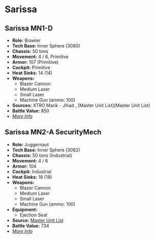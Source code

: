 # Sarissa 

## Sarissa MN1-D 

- **Role:** Brawler 
- **Tech Base:** Inner Sphere (3080) 
- **Chassis:** 50 tons 
- **Movement:** 4 / 6, Primitive 
- **Armor:** 107 (Primitive) 
- **Cockpit:** Primitive 
- **Heat Sinks:** 14 (14) 
- **Weapons:** 
  - Blazer Cannon 
  - Medium Laser 
  - Small Laser 
  - Machine Gun (ammo: 100) 
- **Sources:** XTRO Marik - Jihad , [Master Unit List](Master Unit List) 
- **Battle Value:** 850 
- [*More Info*](sarissa/sarissa_mn1-d.md) 

## Sarissa MN2-A SecurityMech 

- **Role:** Juggernaut 
- **Tech Base:** Inner Sphere (3082) 
- **Chassis:** 50 tons (Industrial) 
- **Movement:** 4 / 6 
- **Armor:** 104 
- **Cockpit:** Industrial 
- **Heat Sinks:** 18 (18) 
- **Weapons:** 
  - Blazer Cannon 
  - Medium Laser 
  - Small Laser 
  - Machine Gun (ammo: 100) 
- **Equipment:** 
  - Ejection Seat 
- **Source:** [Master Unit List](http://masterunitlist.info/Unit/Details/4974/sarissa-mn2-a-securitymech) 
- **Battle Value:** 734 
- [*More Info*](sarissa/sarissa_mn2-a_securitymech.md) 

